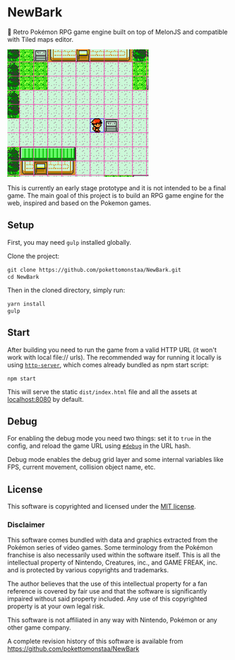 # NewBark
🌳 Retro Pokémon RPG game engine built on top of MelonJS and compatible with Tiled maps editor.

![screenshot](screenshot.png)

This is currently an early stage prototype and it is not intended to be a final game.
The main goal of this project is to build an RPG game engine for the web, inspired and based on the Pokemon games.

## Setup

First, you may need `gulp` installed globally.

Clone the project:

    git clone https://github.com/pokettomonstaa/NewBark.git
    cd NewBark

Then in the cloned directory, simply run:

    yarn install
    gulp

## Start

After building you need to run the game from a valid HTTP URL (it won't work with local file:// urls).
The recommended way for running it locally is using [`http-server`](https://www.npmjs.com/package/http-server),
which comes already bundled as npm start script:

    npm start

This will serve the static `dist/index.html` file and all the assets at 
[localhost:8080](http://localhost:8080) by default.

## Debug

For enabling the debug mode you need two things: set it to `true` in the config, and reload the game
URL using [`#debug`](http://localhost:8080/#debug) in the URL hash.

Debug mode enables the debug grid layer and some internal variables like FPS, current movement, collision object name,
etc.

## License

This software is copyrighted and licensed under the 
[MIT license](https://github.com/pokettomonstaa/NewBark/LICENSE).

### Disclaimer

This software comes bundled with data and graphics extracted from the
Pokémon series of video games. Some terminology from the Pokémon franchise is
also necessarily used within the software itself. This is all the intellectual
property of Nintendo, Creatures, inc., and GAME FREAK, inc. and is protected by
various copyrights and trademarks.

The author believes that the use of this intellectual property for a fan reference
is covered by fair use and that the software is significantly impaired without said
property included. Any use of this copyrighted property is at your own legal risk.

This software is not affiliated in any way with Nintendo,
Pokémon or any other game company.

A complete revision history of this software is available from
https://github.com/pokettomonstaa/NewBark
